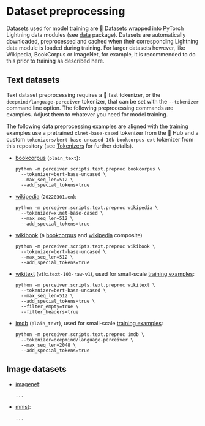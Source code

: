 # Dataset preprocessing

Datasets used for model training are 🤗 [Datasets](https://huggingface.co/docs/datasets) wrapped into PyTorch Lightning
data modules (see [data](../perceiver/data) package). Datasets are automatically downloaded, preprocessed and cached
when their corresponding Lightning data module is loaded during training. For larger datasets however, like Wikipedia,
BookCorpus or ImageNet, for example, it is recommended to do this prior to training as described here.

## Text datasets

Text dataset preprocessing requires a 🤗 fast tokenizer, or the `deepmind/language-perceiver` tokenizer, that can be
set with the `--tokenizer` command line option. The following preprocessing commands are examples. Adjust them to
whatever you need for model training.

The following data preprocessing examples are aligned with the
training examples use a pretrained `xlnet-base-cased` tokenizer from the 🤗 Hub and a custom
`tokenizers/bert-base-uncased-10k-bookcorpus-ext` tokenizer from this repository (see [Tokenizers](tokenizers.md) for
further details).

- [bookcorpus](https://huggingface.co/datasets/bookcorpus) (`plain_text`):

    ```shell
    python -m perceiver.scripts.text.preproc bookcorpus \
      --tokenizer=bert-base-uncased \
      --max_seq_len=512 \
      --add_special_tokens=true
    ```

- [wikipedia](https://huggingface.co/datasets/wikipedia) (`20220301.en`):

    ```shell
    python -m perceiver.scripts.text.preproc wikipedia \
      --tokenizer=xlnet-base-cased \
      --max_seq_len=512 \
      --add_special_tokens=true
    ```

- [wikibook](../perceiver/data/text/wikibook.py) (a [bookcorpus](https://huggingface.co/datasets/bookcorpus) and [wikipedia](https://huggingface.co/datasets/wikipedia) composite)

    ```shell
    python -m perceiver.scripts.text.preproc wikibook \
      --tokenizer=bert-base-uncased \
      --max_seq_len=512 \
      --add_special_tokens=true
    ```

- [wikitext](https://huggingface.co/datasets/wikitext) (`wikitext-103-raw-v1`), used for small-scale [training examples](../README.md#training-examples):

    ```shell
    python -m perceiver.scripts.text.preproc wikitext \
      --tokenizer=bert-base-uncased \
      --max_seq_len=512 \
      --add_special_tokens=true \
      --filter_empty=true \
      --filter_headers=true
    ```

- [imdb](https://huggingface.co/datasets/imdb) (`plain_text`), used for small-scale [training examples](../README.md#training-examples):

    ```shell
    python -m perceiver.scripts.text.preproc imdb \
      --tokenizer=deepmind/language-perceiver \
      --max_seq_len=2048 \
      --add_special_tokens=true
    ```

## Image datasets

- [imagenet](https://huggingface.co/datasets/imagenet-1k):

    ```shell
    ...
    ```

- [mnist](https://huggingface.co/datasets/mnist):

    ```shell
    ...
    ```
